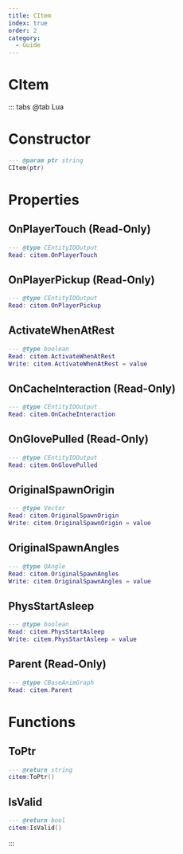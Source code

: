 ```yaml
---
title: CItem
index: true
order: 2
category:
  - Guide
---
```


# CItem

::: tabs
@tab Lua
# Constructor
```lua
--- @param ptr string
CItem(ptr)
```
# Properties
## OnPlayerTouch (Read-Only)
```lua
--- @type CEntityIOOutput
Read: citem.OnPlayerTouch
```
## OnPlayerPickup (Read-Only)
```lua
--- @type CEntityIOOutput
Read: citem.OnPlayerPickup
```
## ActivateWhenAtRest 
```lua
--- @type boolean
Read: citem.ActivateWhenAtRest
Write: citem.ActivateWhenAtRest = value
```
## OnCacheInteraction (Read-Only)
```lua
--- @type CEntityIOOutput
Read: citem.OnCacheInteraction
```
## OnGlovePulled (Read-Only)
```lua
--- @type CEntityIOOutput
Read: citem.OnGlovePulled
```
## OriginalSpawnOrigin 
```lua
--- @type Vector
Read: citem.OriginalSpawnOrigin
Write: citem.OriginalSpawnOrigin = value
```
## OriginalSpawnAngles 
```lua
--- @type QAngle
Read: citem.OriginalSpawnAngles
Write: citem.OriginalSpawnAngles = value
```
## PhysStartAsleep 
```lua
--- @type boolean
Read: citem.PhysStartAsleep
Write: citem.PhysStartAsleep = value
```
## Parent (Read-Only)
```lua
--- @type CBaseAnimGraph
Read: citem.Parent
```
# Functions
## ToPtr
```lua
--- @return string
citem:ToPtr()
```
## IsValid
```lua
--- @return bool
citem:IsValid()
```

:::